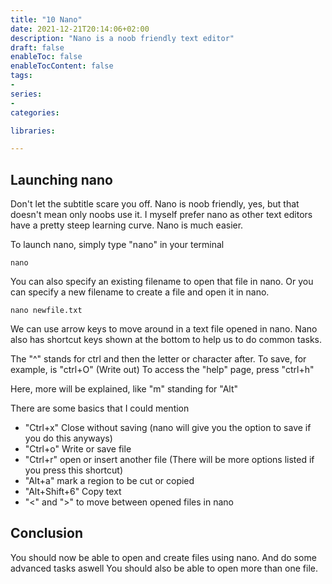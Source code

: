 ```yaml
---
title: "10 Nano"
date: 2021-12-21T20:14:06+02:00
description: "Nano is a noob friendly text editor"
draft: false
enableToc: false
enableTocContent: false
tags:
-
series:
-
categories:

libraries:

---
```


## Launching nano

Don't let the subtitle scare you off. Nano is noob friendly, yes, but that doesn't mean only noobs use it.
I myself prefer nano as other text editors have a pretty steep learning curve. Nano is much easier.

To launch nano, simply type "nano" in your terminal

```
nano
```

You can also specify an existing filename to open that file in nano. Or you can specify a new filename to create a file and open it in nano.

```
nano newfile.txt
```

We can use arrow keys to move around in a text file opened in nano.
Nano also has shortcut keys shown at the bottom to help us to do common tasks.

The "^" stands for ctrl and then the letter or character after.
To save, for example, is "ctrl+O" (Write out)
To access the "help" page, press "ctrl+h"

Here, more will be explained, like "m" standing for "Alt" 

There are some basics that I could mention

* "Ctrl+x" Close without saving (nano will give you the option to save if you do this anyways)
* "Ctrl+o" Write or save file
* "Ctrl+r" open or insert another file (There will be more options listed if you press this shortcut)
* "Alt+a" mark a region to be cut or copied
* "Alt+Shift+6" Copy text
* "<" and ">" to move between opened files in nano

## Conclusion

You should now be able to open and create files using nano.
And do some advanced tasks aswell
You should also be able to open more than one file.